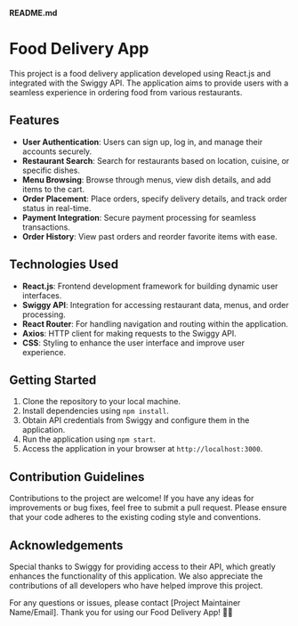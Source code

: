 **README.md**

# Food Delivery App

This project is a food delivery application developed using React.js and integrated with the Swiggy API. The application aims to provide users with a seamless experience in ordering food from various restaurants.

## Features

- **User Authentication**: Users can sign up, log in, and manage their accounts securely.
- **Restaurant Search**: Search for restaurants based on location, cuisine, or specific dishes.
- **Menu Browsing**: Browse through menus, view dish details, and add items to the cart.
- **Order Placement**: Place orders, specify delivery details, and track order status in real-time.
- **Payment Integration**: Secure payment processing for seamless transactions.
- **Order History**: View past orders and reorder favorite items with ease.

## Technologies Used

- **React.js**: Frontend development framework for building dynamic user interfaces.
- **Swiggy API**: Integration for accessing restaurant data, menus, and order processing.
- **React Router**: For handling navigation and routing within the application.
- **Axios**: HTTP client for making requests to the Swiggy API.
- **CSS**: Styling to enhance the user interface and improve user experience.

## Getting Started

1. Clone the repository to your local machine.
2. Install dependencies using `npm install`.
3. Obtain API credentials from Swiggy and configure them in the application.
4. Run the application using `npm start`.
5. Access the application in your browser at `http://localhost:3000`.

## Contribution Guidelines

Contributions to the project are welcome! If you have any ideas for improvements or bug fixes, feel free to submit a pull request. Please ensure that your code adheres to the existing coding style and conventions.

## Acknowledgements

Special thanks to Swiggy for providing access to their API, which greatly enhances the functionality of this application. We also appreciate the contributions of all developers who have helped improve this project.

For any questions or issues, please contact [Project Maintainer Name/Email]. Thank you for using our Food Delivery App! 🍔🚀
